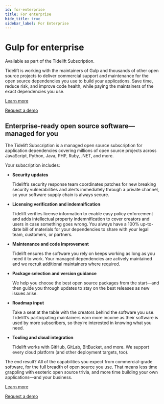 ```yaml
---
id: for-enterprise
title: For enterprise
hide_title: true
sidebar_label: For Enterprise
---
```


# Gulp for enterprise

Available as part of the Tidelift Subscription.

Tidelift is working with the maintainers of Gulp and thousands of other
open source projects to deliver commercial support and maintenance for the open source dependencies you use to build your applications. Save time, reduce risk, and improve code health, while paying the maintainers of the exact dependencies you use.

<a className="tidelift-button" href="https://tidelift.com/subscription/pkg/npm-gulp?utm_source=npm-gulp&utm_medium=referral&utm_campaign=enterprise">Learn more</a>

<a className="tidelift-button" href="https://tidelift.com/subscription/request-a-demo?utm_source=npm-gulp&utm_medium=referral&utm_campaign=enterprise">Request a demo</a>

## Enterprise-ready open source software—managed for you

The Tidelift Subscription is a managed open source subscription for application dependencies covering millions of open source projects across JavaScript, Python, Java, PHP, Ruby, .NET, and more.

Your subscription includes:

* **Security updates**

  Tidelift’s security response team coordinates patches for new breaking security vulnerabilities and alerts immediately through a private channel, so your software supply chain is always secure.

* **Licensing verification and indemnification**

  Tidelift verifies license information to enable easy policy enforcement and adds intellectual property indemnification to cover creators and users in case something goes wrong. You always have a 100% up-to-date bill of materials for your dependencies to share with your legal team, customers, or partners.

* **Maintenance and code improvement**

  Tidelift ensures the software you rely on keeps working as long as you need it to work. Your managed dependencies are actively maintained and we recruit additional maintainers where required.

* **Package selection and version guidance**

  We help you choose the best open source packages from the start—and then guide you through updates to stay on the best releases as new issues arise.

* **Roadmap input**

  Take a seat at the table with the creators behind the software you use. Tidelift’s participating maintainers earn more income as their software is used by more subscribers, so they’re interested in knowing what you need.

* **Tooling and cloud integration**

  Tidelift works with GitHub, GitLab, BitBucket, and more. We support every cloud platform (and other deployment targets, too).

The end result? All of the capabilities you expect from commercial-grade software, for the full breadth of open source you use. That means less time grappling with esoteric open source trivia, and more time building your own applications—and your business.

<a className="tidelift-button" href="https://tidelift.com/subscription/pkg/npm-gulp?utm_source=npm-gulp&utm_medium=referral&utm_campaign=enterprise">Learn more</a>

<a className="tidelift-button" href="https://tidelift.com/subscription/request-a-demo?utm_source=npm-gulp&utm_medium=referral&utm_campaign=enterprise">Request a demo</a>
